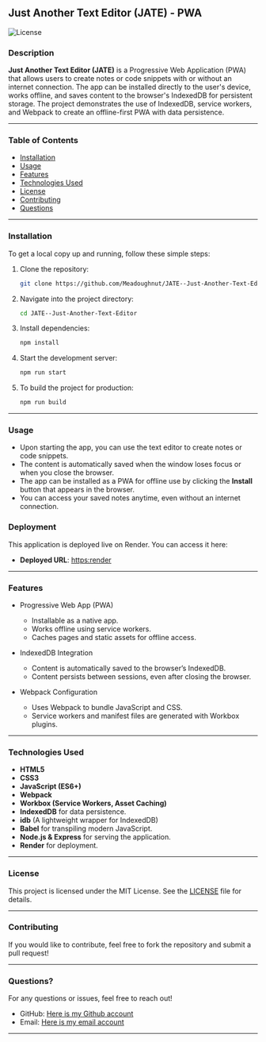 ## Just Another Text Editor (JATE) - PWA

![License](https://img.shields.io/badge/license-MIT-green)

### Description

**Just Another Text Editor (JATE)** is a Progressive Web Application (PWA) that allows users to create notes or code snippets with or without an internet connection. The app can be installed directly to the user's device, works offline, and saves content to the browser's IndexedDB for persistent storage. The project demonstrates the use of IndexedDB, service workers, and Webpack to create an offline-first PWA with data persistence.

---

### Table of Contents
- [Installation](#installation)
- [Usage](#usage)
- [Features](#features)
- [Technologies Used](#technologies-used)
- [License](#license)
- [Contributing](#contributing)
- [Questions](#questions)

---

### Installation

To get a local copy up and running, follow these simple steps:

1. Clone the repository:
   ```bash
   git clone https://github.com/Meadoughnut/JATE--Just-Another-Text-Editor.git
   ```

2. Navigate into the project directory:
   ```bash
   cd JATE--Just-Another-Text-Editor
   ```

3. Install dependencies:
   ```bash
   npm install
   ```

4. Start the development server:
   ```bash
   npm run start
   ```

5. To build the project for production:
   ```bash
   npm run build
   ```

---

### Usage

- Upon starting the app, you can use the text editor to create notes or code snippets.
- The content is automatically saved when the window loses focus or when you close the browser.
- The app can be installed as a PWA for offline use by clicking the **Install** button that appears in the browser.
- You can access your saved notes anytime, even without an internet connection.

### Deployment

This application is deployed live on Render. You can access it here:
- **Deployed URL**: [https:render](#)

---

### Features

- Progressive Web App (PWA)
  - Installable as a native app.
  - Works offline using service workers.
  - Caches pages and static assets for offline access.
  
- IndexedDB Integration
  - Content is automatically saved to the browser’s IndexedDB.
  - Content persists between sessions, even after closing the browser.

- Webpack Configuration
  - Uses Webpack to bundle JavaScript and CSS.
  - Service workers and manifest files are generated with Workbox plugins.

---

### Technologies Used

- **HTML5**
- **CSS3**
- **JavaScript (ES6+)**
- **Webpack**
- **Workbox (Service Workers, Asset Caching)**
- **IndexedDB** for data persistence.
- **idb** (A lightweight wrapper for IndexedDB)
- **Babel** for transpiling modern JavaScript.
- **Node.js & Express** for serving the application.
- **Render** for deployment.

---

### License

This project is licensed under the MIT License. See the [LICENSE](./LICENSE) file for details.

---

### Contributing

If you would like to contribute, feel free to fork the repository and submit a pull request!

---

### Questions?

For any questions or issues, feel free to reach out!

- GitHub: [Here is my Github account](https://github.com/Meadoughnut)
- Email: [Here is my email account](mailto:meadinmenbere488@gmail.com)

---

